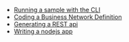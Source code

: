 * [Running a sample with the CLI]({{site.baseurl}}/start/getting-started-cmd-line.html)
 * [Coding a Business Network Definition]({{site.baseurl}}/start/getting-started-coding-bnd.html)
 * [Generating a REST api]({{site.baseurl}}/start/getting-started-rest-api.html)
 * [Writing a nodejs app]({{site.baseurl}}/start/getting-started-nodejs-app.html)
